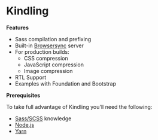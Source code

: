 # Kindling

**Features**

- Sass compilation and prefixing
- Built-in [Browsersync](https://www.browsersync.io/) server
- For production builds:
	- CSS compression
	- JavaScript compression
	- Image compression
- RTL Support
- Examples with Foundation and Bootstrap

**Prerequisites**

To take full advantage of Kindling you'll need the following:

- [Sass/SCSS](https://sass-lang.com/) knowledge
- [Node.js](https://nodejs.org/en/download/)
- [Yarn](https://yarnpkg.com/getting-started/install)
